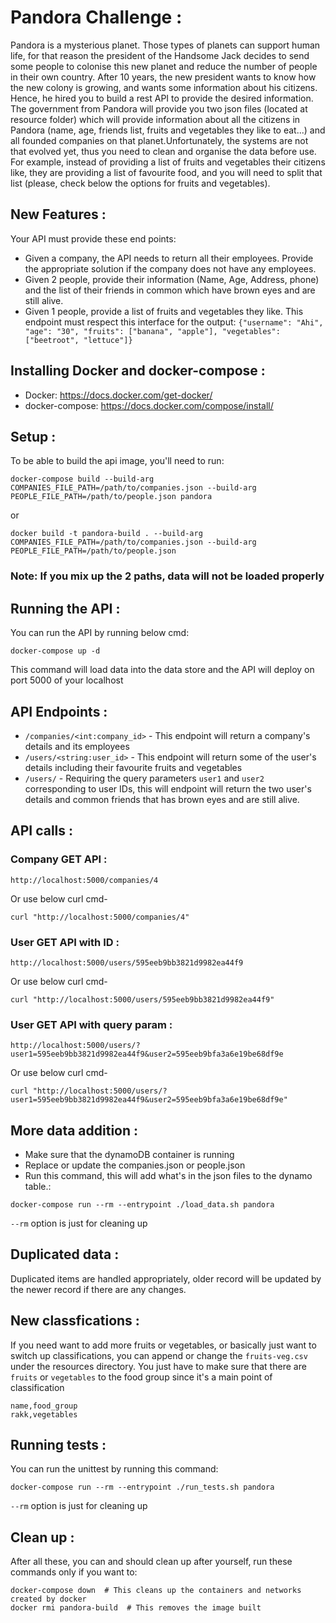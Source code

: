 # Pandora Challenge :
Pandora is a mysterious planet. Those types of planets can support human life, for that reason the president of the Handsome Jack decides to send some people to colonise this new planet and reduce the number of people in their own country. After 10 years, the new president wants to know how the new colony is growing, and wants some information about his citizens. Hence, he hired you to build a rest API to provide the desired information. The government from Pandora will provide you two json files (located at resource folder) which will provide information about all the citizens in Pandora (name, age, friends list, fruits and vegetables they like to eat...) and all founded companies on that planet.Unfortunately, the systems are not that evolved yet, thus you need to clean and organise the data before use. For example, instead of providing a list of fruits and vegetables their citizens like, they are providing a list of favourite food, and you will need to split that list (please, check below the options for fruits and vegetables).
## New Features :
Your API must provide these end points:
- Given a company, the API needs to return all their employees. Provide the appropriate solution if the company does not have any employees.
- Given 2 people, provide their information (Name, Age, Address, phone) and the list of their friends in common which have brown eyes and are still alive.
- Given 1 people, provide a list of fruits and vegetables they like. This endpoint must respect this interface for the output: `{"username": "Ahi", "age": "30", "fruits": ["banana", "apple"], "vegetables": ["beetroot", "lettuce"]}`
## Installing Docker and docker-compose :
- Docker: https://docs.docker.com/get-docker/
- docker-compose: https://docs.docker.com/compose/install/

## Setup :
To be able to build the api image, you'll need to run:
```
docker-compose build --build-arg COMPANIES_FILE_PATH=/path/to/companies.json --build-arg PEOPLE_FILE_PATH=/path/to/people.json pandora
```
or
```
docker build -t pandora-build . --build-arg COMPANIES_FILE_PATH=/path/to/companies.json --build-arg PEOPLE_FILE_PATH=/path/to/people.json
```
### Note: If you mix up the 2 paths, data will not be loaded properly

## Running the API :
You can run the API by running below cmd:
```
docker-compose up -d
```
This command will load data into the data store and the API will deploy on port 5000 of your localhost

## API Endpoints :
- `/companies/<int:company_id>` - This endpoint will return a company's details and its employees
- `/users/<string:user_id>` - This endpoint will return some of the user's details including their favourite fruits and vegetables
- `/users/` - Requiring the query parameters `user1` and `user2` corresponding to user IDs, this will endpoint will return the two user's details and common friends that has brown eyes and are still alive.

## API calls :
### Company GET API :
```
http://localhost:5000/companies/4
```
Or use below curl cmd-
```
curl "http://localhost:5000/companies/4"
```
### User GET API with ID :
```
http://localhost:5000/users/595eeb9bb3821d9982ea44f9
```
Or use below curl cmd-
```
curl "http://localhost:5000/users/595eeb9bb3821d9982ea44f9"
```
### User GET API with query param :

```
http://localhost:5000/users/?user1=595eeb9bb3821d9982ea44f9&user2=595eeb9bfa3a6e19be68df9e
```
Or use below curl cmd-
```
curl "http://localhost:5000/users/?user1=595eeb9bb3821d9982ea44f9&user2=595eeb9bfa3a6e19be68df9e"
```

## More data addition :
- Make sure that the dynamoDB container is running
- Replace or update the companies.json or people.json
- Run this command, this will add what's in the json files to the dynamo table.:
```
docker-compose run --rm --entrypoint ./load_data.sh pandora
```
`--rm` option is just for cleaning up

## Duplicated data :
Duplicated items are handled appropriately, older record will be updated by the newer record if there are any changes.

## New classfications :
If you need want to add more fruits or vegetables, or basically just want to switch up classifications, you can append or change the `fruits-veg.csv` under the resources directory. You just have to make sure that there are `fruits` or `vegetables` to the food group since it's a main point of classification
```
name,food_group
rakk,vegetables
```

## Running tests :
You can run the unittest by running this command:
```
docker-compose run --rm --entrypoint ./run_tests.sh pandora
```
`--rm` option is just for cleaning up

## Clean up :
After all these, you can and should clean up after yourself, run these commands only if you want to:
```
docker-compose down  # This cleans up the containers and networks created by docker
docker rmi pandora-build  # This removes the image built
```
